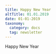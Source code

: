 ```yaml
---
title: Happy New Year
altTitle: 01.01.2019
date: 01-01-2019
taxonomy:
  category: docs
  tag: newsletter
---
```


Happy New Year
